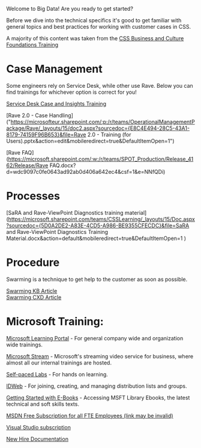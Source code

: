 Welcome to Big Data! Are you ready to get started?

Before we dive into the technical specifics it's good to get familiar with general topics and best practices for working with customer cases in CSS.

A majority of this content was taken from the [CSS Business and Culture Foundations Training](https://microsoft.sharepoint.com/:f:/t/BigDataAnalyticsPOD/Eqxfs9YGFk1HpeQq-1yjQ6cByHFmH2zpqZjnURUCsT1tzQ?e=vbfcK7 )


# Case Management
Some engineers rely on Service Desk, while other use Rave. Below you can find trainings for whichever option is correct for you!

[Service Desk Case and Insights Training](https://ready.azurewebsites.net/csslearning/2368 ) 

[Rave 2.0 - Case Handling]("https://microsofteur.sharepoint.com/:p:/r/teams/OperationalManagementPackage/Rave/_layouts/15/doc2.aspx?sourcedoc={E8C4E494-28C5-43A1-8179-74159F96B653}&file=Rave 2.0 - Training (for Users).pptx&action=edit&mobileredirect=true&DefaultItemOpen=1") 

[Rave FAQ](https://microsoft.sharepoint.com/:w:/r/teams/SPOT_Production/Release_4162/Release/Rave FAQ.docx?d=wdc9097c0fe0643ad92ab0d406a642ec4&csf=1&e=NNfQDi) 

# Processes
[SaRA and Rave-ViewPoint Diagnostics training material](https://microsoft.sharepoint.com/teams/CSSLearning/_layouts/15/Doc.aspx?sourcedoc={5D0A2DE2-A83E-4CD5-A986-BE9355CFECDC}&file=SaRA and Rave-ViewPoint Diagnostics Training Material.docx&action=default&mobileredirect=true&DefaultItemOpen=1 ) 

# Procedure
Swarming is a technique to get help to the customer as soon as possible.

[Swarming KB Article](https://internal.support.services.microsoft.com/en-us/help/4464163)  
[Swarming CXD Article]( https://microsofteur.sharepoint.com/teams/CXD/SitePages/Swarming.aspx )

# Microsoft Training:

[Microsoft Learning Portal](https://microsoft.sharepoint.com/sites/infopedia/Pages/My-Learning.aspx ) - For general company wide and organization wide trainings.

[Microsoft Stream](https://msit.microsoftstream.com/ ) - Microsoft's streaming video service for business, where almost all our internal trainings are hosted.

[Self-paced Labs](https://www.microsoft.com/handsonlabs/selfpacedlabs) - For hands on learning.

[IDWeb](https://idweb/IdentityManagement/default.aspx ) - For joining, creating, and managing distribution lists and groups.

[Getting Started with E-Books](https://microsoft.sharepoint.com/sites/mslibrary/InfoDesk/Pages/EbooksOverview.aspx ) - Accessing MSFT Library Ebooks, the latest technical and soft skills texts.

[MSDN Free Subscription for all FTE Employees (link may be invalid)](https://www.bingwiki.com/wiki/MSDN_Free_Subscription_for_Employees)

[Visual Studio subscription](https://my.visualstudio.com/)

[New Hire Documentation](https://www.bingwiki.com/wiki/Category:New_Hire_Documentation) 